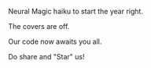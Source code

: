 Neural Magic haiku to start the year right.


The covers are off.

Our code now awaits you all.

Do share and "Star" us!
